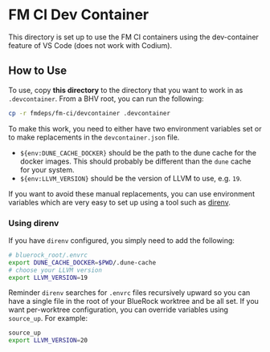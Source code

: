 # FM CI Dev Container

This directory is set up to use the FM CI containers using the dev-container
feature of VS Code (does not work with Codium).

## How to Use

To use, copy **this directory** to the directory that you want to work in as
`.devcontainer`. From a BHV root, you can run the following:

```sh
cp -r fmdeps/fm-ci/devcontainer .devcontainer
```

To make this work, you need to either have two environment variables set or to
make replacements in the `devcontainer.json` file.

- `${env:DUNE_CACHE_DOCKER}` should be the path to the dune cache for the docker
  images. This should probably be different than the `dune` cache for your
  system.
- `${env:LLVM_VERSION}` should be the version of LLVM to use, e.g. `19`.


If you want to avoid these manual replacements, you can use environment
variables which are very easy to set up using a tool such as
[direnv](https://direnv.net/).

### Using direnv

If you have `direnv` configured, you simply need to add the following:

```sh
# bluerock_root/.envrc
export DUNE_CACHE_DOCKER=$PWD/.dune-cache
# choose your LLVM version
export LLVM_VERSION=19
```

Reminder `direnv` searches for `.envrc` files recursively upward so you can have
a single file in the root of your BlueRock worktree and be all set. If you want
per-worktree configuration, you can override variables using `source_up`. For
example:

```sh
source_up
export LLVM_VERSION=20
```

